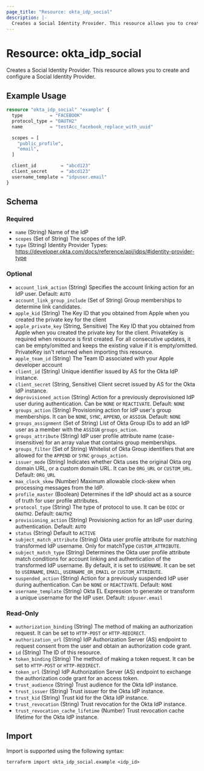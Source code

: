 ```yaml
---
page_title: "Resource: okta_idp_social"
description: |-
  Creates a Social Identity Provider. This resource allows you to create and configure a Social Identity Provider.
---
```


# Resource: okta_idp_social

Creates a Social Identity Provider. This resource allows you to create and configure a Social Identity Provider.

## Example Usage

```terraform
resource "okta_idp_social" "example" {
  type          = "FACEBOOK"
  protocol_type = "OAUTH2"
  name          = "testAcc_facebook_replace_with_uuid"

  scopes = [
    "public_profile",
    "email",
  ]

  client_id         = "abcd123"
  client_secret     = "abcd123"
  username_template = "idpuser.email"
}
```

<!-- schema generated by tfplugindocs -->
## Schema

### Required

- `name` (String) Name of the IdP
- `scopes` (Set of String) The scopes of the IdP.
- `type` (String) Identity Provider Types: https://developer.okta.com/docs/reference/api/idps/#identity-provider-type

### Optional

- `account_link_action` (String) Specifies the account linking action for an IdP user. Default: `AUTO`
- `account_link_group_include` (Set of String) Group memberships to determine link candidates.
- `apple_kid` (String) The Key ID that you obtained from Apple when you created the private key for the client
- `apple_private_key` (String, Sensitive) The Key ID that you obtained from Apple when you created the private key for the client. PrivateKey is required when resource is first created. For all consecutive updates, it can be empty/omitted and keeps the existing value if it is empty/omitted. PrivateKey isn't returned when importing this resource.
- `apple_team_id` (String) The Team ID associated with your Apple developer account
- `client_id` (String) Unique identifier issued by AS for the Okta IdP instance.
- `client_secret` (String, Sensitive) Client secret issued by AS for the Okta IdP instance.
- `deprovisioned_action` (String) Action for a previously deprovisioned IdP user during authentication. Can be `NONE` or `REACTIVATE`. Default: `NONE`
- `groups_action` (String) Provisioning action for IdP user's group memberships. It can be `NONE`, `SYNC`, `APPEND`, or `ASSIGN`. Default: `NONE`
- `groups_assignment` (Set of String) List of Okta Group IDs to add an IdP user as a member with the `ASSIGN` `groups_action`.
- `groups_attribute` (String) IdP user profile attribute name (case-insensitive) for an array value that contains group memberships.
- `groups_filter` (Set of String) Whitelist of Okta Group identifiers that are allowed for the `APPEND` or `SYNC` `groups_action`.
- `issuer_mode` (String) Indicates whether Okta uses the original Okta org domain URL, or a custom domain URL. It can be `ORG_URL` or `CUSTOM_URL`. Default: `ORG_URL`
- `max_clock_skew` (Number) Maximum allowable clock-skew when processing messages from the IdP.
- `profile_master` (Boolean) Determines if the IdP should act as a source of truth for user profile attributes.
- `protocol_type` (String) The type of protocol to use. It can be `OIDC` or `OAUTH2`. Default: `OAUTH2`
- `provisioning_action` (String) Provisioning action for an IdP user during authentication. Default: `AUTO`
- `status` (String) Default to `ACTIVE`
- `subject_match_attribute` (String) Okta user profile attribute for matching transformed IdP username. Only for matchType `CUSTOM_ATTRIBUTE`.
- `subject_match_type` (String) Determines the Okta user profile attribute match conditions for account linking and authentication of the transformed IdP username. By default, it is set to `USERNAME`. It can be set to `USERNAME`, `EMAIL`, `USERNAME_OR_EMAIL` or `CUSTOM_ATTRIBUTE`.
- `suspended_action` (String) Action for a previously suspended IdP user during authentication. Can be `NONE` or `REACTIVATE`. Default: `NONE`
- `username_template` (String) Okta EL Expression to generate or transform a unique username for the IdP user. Default: `idpuser.email`

### Read-Only

- `authorization_binding` (String) The method of making an authorization request. It can be set to `HTTP-POST` or `HTTP-REDIRECT`.
- `authorization_url` (String) IdP Authorization Server (AS) endpoint to request consent from the user and obtain an authorization code grant.
- `id` (String) The ID of this resource.
- `token_binding` (String) The method of making a token request. It can be set to `HTTP-POST` or `HTTP-REDIRECT`.
- `token_url` (String) IdP Authorization Server (AS) endpoint to exchange the authorization code grant for an access token.
- `trust_audience` (String) Trust audience for the Okta IdP instance.
- `trust_issuer` (String) Trust issuer for the Okta IdP instance.
- `trust_kid` (String) Trust kid for the Okta IdP instance.
- `trust_revocation` (String) Trust revocation for the Okta IdP instance.
- `trust_revocation_cache_lifetime` (Number) Trust revocation cache lifetime for the Okta IdP instance.

## Import

Import is supported using the following syntax:

```shell
terraform import okta_idp_social.example <idp_id>
```
